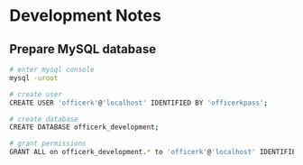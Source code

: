 # Development Notes

## Prepare MySQL database

```bash
# enter mysql console
mysql -uroot

# create user
CREATE USER 'officerk'@'localhost' IDENTIFIED BY 'officerkpass';

# create database
CREATE DATABASE officerk_development;

# grant permissions
GRANT ALL on officerk_development.* to 'officerk'@'localhost' IDENTIFIED BY 'officerkpass';
```